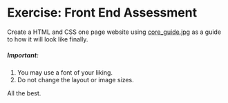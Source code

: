 # Exercise: Front End Assessment
Create a HTML and CSS one page website using [core_guide.jpg](https://github.com/moringaschool/preCourseWork/blob/master/psd2html/pce1/core_guide.jpg) as a guide to how it will look like finally.

##### Important:

 1. You may use a font of your liking.
 2. Do not change the layout or image sizes.


All the best.
